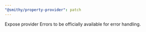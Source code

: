 ```yaml
---
"@smithy/property-provider": patch
---
```


Expose provider Errors to be officially available for error handling.